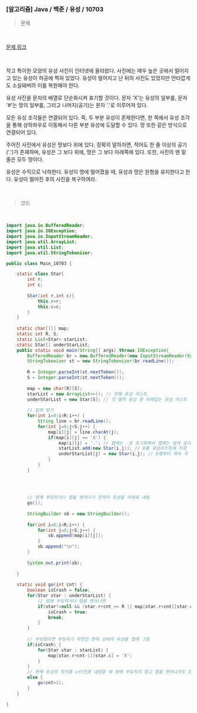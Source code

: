 <h3>[알고리즘]  Java / 백준 / 유성 / 10703 </h3>

> 문제
> 

<br>

[문제 링크](https://www.acmicpc.net/problem/10703)

<br>

작고 특이한 모양의 유성 사진이 인터넷에 올라왔다. 사진에는 매우 높은 곳에서 떨어지고 있는 유성이 허공에 찍혀 있었다. 유성이 떨어지고 난 뒤의 사진도 있었지만 안타깝게도 소실돼버려 이를 복원해야 한다.

유성 사진을 문자의 배열로 단순화시켜 표기할 것이다. 문자 'X'는 유성의 일부를, 문자 '#'는 땅의 일부를, 그리고 나머지(공기)는 문자 '.'로 이루어져 있다.

모든 유성 조각들은 연결되어 있다. 즉, 두 부분 유성이 존재한다면, 한 쪽에서 유성 조각을 통해 상하좌우로 이동해서 다른 부분 유성에 도달할 수 있다. 땅 또한 같은 방식으로 연결되어 있다.

주어진 사진에서 유성은 땅보다 위에 있다. 정확히 말하자면, 적어도 한 줄 이상의 공기('.')가 존재하며, 유성은 그 보다 위에, 땅은 그 보다 아래쪽에 있다. 또한, 사진의 맨 밑 줄은 모두 땅이다.

유성은 수직으로 낙하한다. 유성이 땅에 떨어졌을 때, 유성과 땅은 원형을 유지한다고 한다. 유성이 떨어진 후의 사진을 복구하여라.

<br>

> 코드
> 

<br>

```java
import java.io.BufferedReader;
import java.io.IOException;
import java.io.InputStreamReader;
import java.util.ArrayList;
import java.util.List;
import java.util.StringTokenizer;

public class Main_10703 {

	static class Star{
		int r;
		int c;
		
		Star(int r,int c){
			this.r=r;
			this.c=c;
		}
	}
	
	static char[][] map;
	static int R, S;
	static List<Star> starList;
	static Star[] underStarList;
	public static void main(String[] args) throws IOException{
		BufferedReader br = new BufferedReader(new InputStreamReader(System.in));
		StringTokenizer st = new StringTokenizer(br.readLine());
		
		R = Integer.parseInt(st.nextToken());
		S = Integer.parseInt(st.nextToken());
		
		map = new char[R][S];
		starList = new ArrayList<>(); // 전체 유성 리스트
		underStarList = new Star[S]; // 각 열의 유성 중 아래있는 유성 리스트
		
		// 입력 받기
		for(int i=0;i<R;i++) {
			String line = br.readLine();
			for(int j=0;j<S;j++) {
				map[i][j] = line.charAt(j);
				if(map[i][j] == 'X') {
					map[i][j] = '.'; // 맵에는 .로 초기화해서 맵에는 땅과 공기만 존재
					starList.add(new Star(i,j)); // X를 유성리스트에 저장
					underStarList[j] = new Star(i,j); // 0행부터 계속 각 열에 유성을 집어넣으면 결국 가장 아래의 유성을 저장하게 됨
				}
			}
		}
		
		
		
		
		// 땅에 부딪히거나 맵을 벗어나기 전까지 유성을 아래로 내림
		go(1);
		
		StringBuilder sb = new StringBuilder();
		
		for(int i=0;i<R;i++) {
			for(int j=0;j<S;j++) {
				sb.append(map[i][j]);
			}
			sb.append("\n");
		}
		
		System.out.print(sb);
		
	}
	
	static void go(int cnt) {
		boolean isCrash = false;
		for(Star star : underStarList) {
			// 땅에 부딪히거나 맵을 벗어나면
			if(star!=null && (star.r+cnt >= R || map[star.r+cnt][star.c] == '#')) {
				isCrash = true;
				break;
			}
		}
		
		// 부딪혔다면 부딪히기 직전인 현재 상태의 유성을 맵에 그림
		if(isCrash) {
			for(Star star : starList) {
				map[star.r+cnt-1][star.c] = 'X';
			}
		}
		// 현재 유성의 위치를 cnt만큼 내렸을 때 땅에 부딪히지 않고 맵을 벗어나지도 않는다면 cnt증가 
		else { 
			go(cnt+1);
		}
	}

}
```

